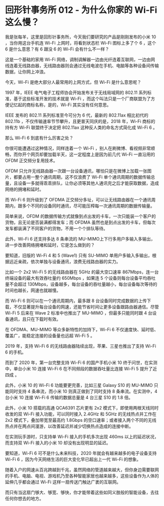 # 回形针事务所 012 - 为什么你家的 Wi-Fi 这么慢？

我是张每羊，这里是回形针事务所，今天我们要研究的产品是刚刚发布的小米 10 ，当你用这台手机连 Wi-Fi 上网时，将看到状态栏 Wi-Fi 图标上多了个 6 ，这个 6 是什么意思？有 6 跟没 6 的 Wi-Fi 会有什么不一样？

这是一个基础的家用 Wi-Fi 网络，调制调解器一边由光纤连着互联网，一边由网线连着无线路由器，无线路由器则会通过无线电波在手机、电脑等各种设备间传输数据，让你网上冲浪。

今天，Wi-Fi 是绝大部分人最常用的上网方式，但 Wi-Fi 是什么意思呢？

1997 年，IEEE 电气电子工程师协会开始发布关于无线局域网的 802.11 系列标准，基于这些标准开发的技术就是 Wi-Fi ，而这个叫法只是一个厂商联盟为了方便记忆起的商标名称，是的，Wi-Fi 其实没有任何意思。

IEEE 发布的 802.11 系列标准至今可分为 6 代，最新的 802.11ax 相比初代的 802.11b ，不仅传输速率节节攀升，且更普天同庆的是，2018 年，Wi-Fi 商标的持有方 Wi-Fi 联盟终于决定把 802.11ax 这种反人类的命名方式简化成 Wi-Fi 6 。

那么 Wi-Fi 6 到底有什么厉害之处？

你很可能遭遇过这种情况，同样连着一个 Wi-Fi ，别人在刷微博、看视频非常顺畅，而你开个网页却要加载半天，这一定程度上是因为前几代 Wi-Fi 一直沿用的 OFDM 正交频分复用技术。

OFDM 只允许无线路由器一次跟一台设备通讯，哪怕只是在微博上加载一张图片，都要占用一整个通讯周期，这不仅浪费了 Wi-Fi 单个通讯周期的数据传输总量，且设备一多就得乖乖排队，让你必须等其他人通讯完之后才能获取数据，造成网络的拥堵和延时。

而 Wi-Fi 6 则升级到了 OFDMA 正交频分多址，可以让无线路由器在一个通讯周期内，跟多个不同的设备同时通讯，尽可能压榨每一次通讯周期的数据传输量。

简单来说，OFDM 的数据传输方式就像到点出发的卡车，一次只能装一个客户的货物，且无论是否装满都得发车；而 OFDMA 虽然也是到点出发的卡车，但每次发车都装满了不同客户的货物，不用一个个排队等待。

此外，Wi-Fi 6 还支持多达 8 条串流的 MU-MIMO上下行多用户多输入多输出，进一步改善网络拥堵和延时，它是怎么做到的？

要知道，旧版的 Wi-Fi 4 和 5 (Wave1) 只有 SU-MIMO 单用户多输入多输出，根据远近亲疏，依次单独与设备通讯，浪费无线路由器的实力。

比如一个 2x2  Wi-Fi 5 的无线路由器在 5GHz 的最大空口速率 867Mbps，连一台终端设备的最大有效吞吐量约 650Mbps ，如果连 5 个设备则每台设备平均吞吐量不会超过 130Mbps，设备越多，每台设备的吞吐量越小，每台设备每次等待的时间也越长，网速也就越慢。

而 Wi-Fi 6 则可以在一个通讯周期内，最多跟 8 台设备同时完成数据的上传下载，不仅显著提升每台设备的网速，还能节省时间让更多设备跟路由器通信。尽管 Wi-Fi 5 后来在 Wave 2 标准中也推出了 MU-MIMO ，但最多只能同时跟 4 台设备通讯，且只在下载时有效。

在 OFDMA、MU-MIMO 等众多新特性的加持下，Wi-Fi 6 不仅速度快、延时低、覆盖广，能稳定连接的设备量也远超 Wi-Fi 5 。

2019 年，支持 Wi-Fi 6 的无线路由器陆续出现，苹果、三星也推出了支持 Wi-Fi 6 的手机。

而到了 2020 年，第一台完整支持 Wi-Fi 6 的国产手机小米 10 终于问世，在实测中，单台小米 10 连接 Wi-Fi 6 在不同频段的数据吞吐量比连接 Wi-Fi 5 提升了近四成 。

此外，小米 10 的 Wi-Fi 6 功能要更完善，比如三星 Galaxy S10 的 MU-MIMO 只能同时支持 4 条串流，而小米 10 则真正做到了同时支持 8 条串流。在实测中，4 台小米 10 连接 Wi-Fi 6 传输的数据总量是 4 台三星 S10 的 1.8 倍。

此外，小米 10 搭载的高通 QCA6391 芯片更有 2x2 模式下，即使用两根天线同时收发的双 Wi-Fi 接入功能，可以同时接入 2.4GHz 和 5GHz 的无线热点并工作在 2x2 模式下，叠加带宽至最高约 1.8Gbps 的空口速率；或者接入两个不同的无线热点并在两点间漫游，以改善延迟并减少切换热点造成的连接中断。

在实测玩手游时，只支持单 Wi-Fi 接入的手机多次出现 460ms 以上的延迟状况，而支持双 Wi-Fi 接入的小米 10 却没有出现明显的延迟。

要知道，Wi-Fi 6 可不是什么未来科技，2020 年就会有越来越多的电子设备支持 Wi-Fi 6 ，因为今天网络生活的巨大变化早已超出上一代 Wi-Fi 的想象。

随着入户的网速从百兆跨越到千兆，虽然网络的管道越来越大，但你身边需要联网的手机、电脑、电视、游戏机乃至各种智能家居也越来越多，这些设备作为人体的延伸几乎都会通过 Wi-Fi 这样一扇传送门触达广袤的互联网。

而只有当这扇门够大、够宽、够快，你才能带着这些如同义肢般的智能设备，去往任何你想去的地方。
